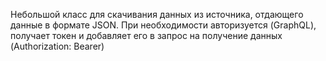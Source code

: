 Небольшой класс для скачивания данных из источника, отдающего данные в формате JSON.
При необходимости авторизуется (GraphQL), получает токен и добавляет его в запрос на получение данных (Authorization: Bearer)
